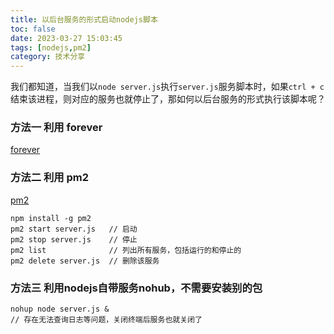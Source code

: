 ```yaml
---
title: 以后台服务的形式启动nodejs脚本
toc: false
date: 2023-03-27 15:03:45
tags: [nodejs,pm2]
category: 技术分享
---
```

我们都知道，当我们以`node server.js`执行`server.js`服务脚本时，如果`ctrl + c`结束该进程，则对应的服务也就停止了，那如何以后台服务的形式执行该脚本呢？

### 方法一 利用 forever
[forever](https://www.npmjs.com/package/forever)
### 方法二 利用 pm2
[pm2](https://www.npmjs.com/package/pm2)
```
npm install -g pm2
pm2 start server.js   // 启动
pm2 stop server.js    // 停止
pm2 list              // 列出所有服务，包括运行的和停止的
pm2 delete server.js  // 删除该服务
```
### 方法三 利用nodejs自带服务nohub，不需要安装别的包
```
nohup node server.js &
// 存在无法查询日志等问题，关闭终端后服务也就关闭了
```